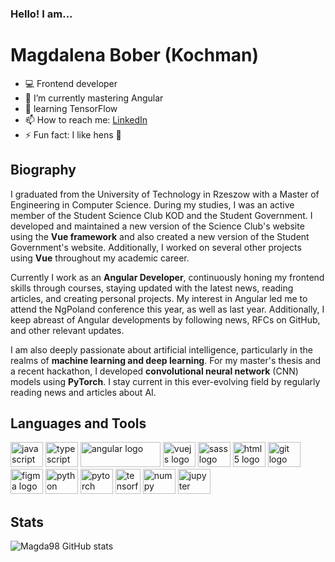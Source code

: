 ### Hello! I am...
# Magdalena Bober (Kochman)

- 💻 Frontend developer 
- 🌱 I’m currently mastering Angular
- 📖 learning TensorFlow
- 📫 How to reach me: [LinkedIn](https://linkedin.com/in/magdalena-bober)
- ⚡ Fun fact: I like hens 🐓

## Biography
I graduated from the University of Technology in Rzeszow with a Master of Engineering in Computer Science. During my studies, I was an active member of the Student Science Club KOD and the Student Government. I developed and maintained a new version of the Science Club's website using the **Vue framework** and also created a new version of the Student Government's website. Additionally, I worked on several other projects using **Vue** throughout my academic career.

Currently I work as an **Angular Developer**, continuously honing my frontend skills through courses, staying updated with the latest news, reading articles, and creating personal projects. My interest in Angular led me to attend the NgPoland conference this year, as well as last year. Additionally, I keep abreast of Angular developments by following news, RFCs on GitHub, and other relevant updates.

I am also deeply passionate about artificial intelligence, particularly in the realms of **machine learning and deep learning**. For my master's thesis and a recent hackathon, I developed **convolutional neural network** (CNN) models using **PyTorch**. I stay current in this ever-evolving field by regularly reading news and articles about AI.

## Languages and Tools  
<div align="left">
  <img src="https://cdn.jsdelivr.net/gh/devicons/devicon/icons/javascript/javascript-original.svg" height="40" width="52" alt="javascript logo"  />
  <img src="https://cdn.jsdelivr.net/gh/devicons/devicon/icons/typescript/typescript-original.svg" height="40" width="52" alt="typescript logo" />
  <img src="https://angular.dev/assets/images/press-kit/angular_wordmark_gradient.png" height="40" width="128" alt="angular logo"  />
  <img src="https://cdn.jsdelivr.net/gh/devicons/devicon/icons/vuejs/vuejs-original.svg" height="40" width="52" alt="vuejs logo"  />
  <img src="https://cdn.jsdelivr.net/gh/devicons/devicon/icons/sass/sass-original.svg" height="40" width="52" alt="sass logo"  />
  <img src="https://cdn.jsdelivr.net/gh/devicons/devicon/icons/html5/html5-original.svg" height="40" width="52" alt="html5 logo"  />
  <img src="https://cdn.jsdelivr.net/gh/devicons/devicon/icons/git/git-original.svg" height="40" width="52" alt="git logo"  />
  <img src="https://cdn.jsdelivr.net/gh/devicons/devicon/icons/figma/figma-original.svg" height="40" width="52" alt="figma logo"  />
  <img src="https://cdn.jsdelivr.net/gh/devicons/devicon/icons/python/python-original.svg" height="40" width="52" alt="python logo"  />
  <img src="https://pytorch.org/assets/images/logo-icon.svg" height="40" width="52" alt="pytorch logo"  />
  <img src="https://upload.wikimedia.org/wikipedia/commons/thumb/2/2d/Tensorflow_logo.svg/115px-Tensorflow_logo.svg.png" height="40" width="40" alt="tensorflow logo"  />
  <img src="https://cdn.jsdelivr.net/gh/devicons/devicon/icons/numpy/numpy-original.svg" height="40" width="52" alt="numpy logo"  />
  <img src="https://cdn.jsdelivr.net/gh/devicons/devicon/icons/jupyter/jupyter-original.svg" height="40" width="52" alt="jupyter logo"  />
</div>

## Stats

![Magda98 GitHub stats](https://github-readme-stats.vercel.app/api?username=magda98&count_private=true&theme=tokyonight)

<!--
**Magda98/Magda98** is a ✨ _special_ ✨ repository because its `README.md` (this file) appears on your GitHub profile.

Here are some ideas to get you started:

- 🔭 I’m currently working on ...
- 🌱 I’m currently learning ...
- 👯 I’m looking to collaborate on ...
- 🤔 I’m looking for help with ...
- 💬 Ask me about ...
- 📫 How to reach me: ...
- ⚡ Fun fact: ...
-->
